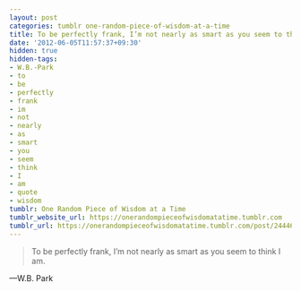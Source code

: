 ```yaml
---
layout: post
categories: tumblr one-random-piece-of-wisdom-at-a-time
title: To be perfectly frank, I’m not nearly as smart as you seem to think I am.
date: '2012-06-05T11:57:37+09:30'
hidden: true
hidden-tags:
- W.B.-Park
- to
- be
- perfectly
- frank
- im
- not
- nearly
- as
- smart
- you
- seem
- think
- I
- am
- quote
- wisdom
tumblr: One Random Piece of Wisdom at a Time
tumblr_website_url: https://onerandompieceofwisdomatatime.tumblr.com
tumblr_url: https://onerandompieceofwisdomatatime.tumblr.com/post/24446702277/to-be-perfectly-frank-im-not-nearly-as-smart-as
---
```

> To be perfectly frank, I’m not nearly as smart as you seem to think I am.

—W.B. Park
